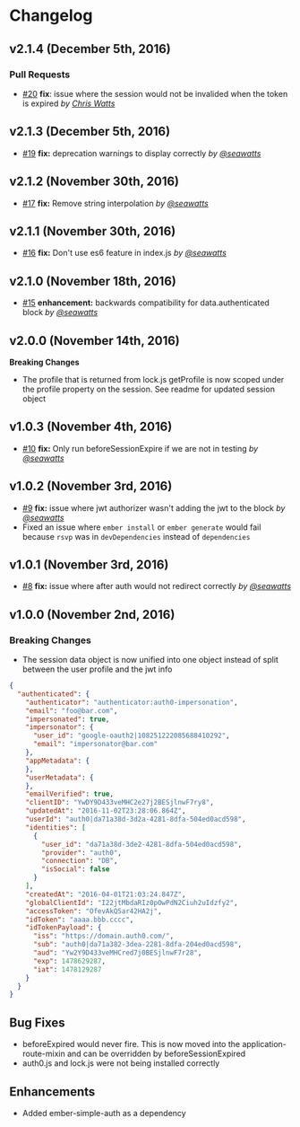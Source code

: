 Changelog
=========

## v2.1.4 (December 5th, 2016)

### Pull Requests

- [#20](https://github.com/seawatts/ember-simple-auth-auth0/pull/20) **fix**: issue where the session would not be invalided when the token is expired  *by [Chris Watts](https://github.com/seawatts/feature)*

## v2.1.3 (December 5th, 2016)

- [#19](https://github.com/seawatts/ember-simple-auth-auth0/pull/19) **fix:** deprecation warnings to display correctly *by [@seawatts](https://github.com/seawatts)*

## v2.1.2 (November 30th, 2016)

- [#17](https://github.com/seawatts/ember-simple-auth-auth0/pull/17) **fix:** Remove string interpolation *by [@seawatts](https://github.com/seawatts)*

## v2.1.1 (November 30th, 2016)

- [#16](https://github.com/seawatts/ember-simple-auth-auth0/pull/16) **fix:** Don't use es6 feature in index.js *by [@seawatts](https://github.com/seawatts)*

## v2.1.0 (November 18th, 2016)

- [#15](https://github.com/seawatts/ember-simple-auth-auth0/pull/15) **enhancement:** backwards compatibility for data.authenticated block *by [@seawatts](https://github.com/seawatts)*

## v2.0.0 (November 14th, 2016)

**Breaking Changes**

 - The profile that is returned from lock.js getProfile is now scoped under the profile property on the session. See readme for updated session object

## v1.0.3 (November 4th, 2016)

- [#10](https://github.com/seawatts/ember-simple-auth-auth0/pull/10) **fix:** Only run beforeSessionExpire if we are not in testing *by [@seawatts](https://github.com/seawatts)*

## v1.0.2 (November 3rd, 2016)

- [#9](https://github.com/seawatts/ember-simple-auth-auth0/pull/9) **fix:** issue where jwt authorizer wasn't adding the jwt to the block *by [@seawatts](https://github.com/seawatts)*
- Fixed an issue where `ember install` or `ember generate` would fail because `rsvp` was in `devDependencies` instead of `dependencies`

## v1.0.1 (November 3rd, 2016)

- [#8](https://github.com/seawatts/ember-simple-auth-auth0/pull/8) **fix:** issue where after auth would not redirect correctly *by [@seawatts](https://github.com/seawatts)*

## v1.0.0 (November 2nd, 2016)

### Breaking Changes

- The session data object is now unified into one object instead of split between the user profile and the jwt info
```json
{
  "authenticated": {
    "authenticator": "authenticator:auth0-impersonation",
    "email": "foo@bar.com",
    "impersonated": true,
    "impersonator": {
      "user_id": "google-oauth2|108251222085688410292",
      "email": "impersonator@bar.com"
    },
    "appMetadata": {
    },
    "userMetadata": {
    },
    "emailVerified": true,
    "clientID": "YwDY9D433veMHC2e27j2BESjlnwF7ry8",
    "updatedAt": "2016-11-02T23:28:06.864Z",
    "userId": "auth0|da71a38d-3d2a-4281-8dfa-504ed0acd598",
    "identities": [
      {
        "user_id": "da71a38d-3de2-4281-8dfa-504ed0acd598",
        "provider": "auth0",
        "connection": "DB",
        "isSocial": false
      }
    ],
    "createdAt": "2016-04-01T21:03:24.847Z",
    "globalClientId": "I22jtMbdaRIz0pOwPdN2Ciuh2uIdzfy2",
    "accessToken": "OfevAkQ5ar42HA2j",
    "idToken": "aaaa.bbb.cccc",
    "idTokenPayload": {
      "iss": "https://domain.auth0.com/",
      "sub": "auth0|da71a382-3dea-2281-8dfa-204ed0acd598",
      "aud": "Yw2Y9D433veMHCred7j0BESjlnwF7r28",
      "exp": 1478629287,
      "iat": 1478129287
    }
  }
}
```

## Bug Fixes

- beforeExpired would never fire. This is now moved into the application-route-mixin and can be overridden by beforeSessionExpired
- auth0.js and lock.js were not being installed correctly

## Enhancements

- Added ember-simple-auth as a dependency
